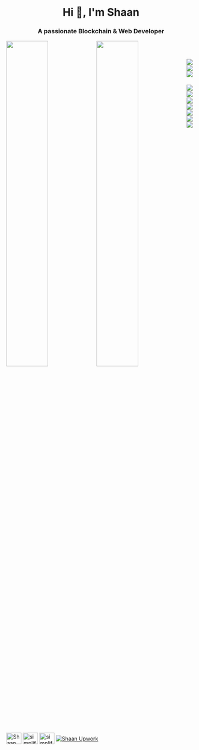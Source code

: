 <h1 align="center">Hi 👋, I'm Shaan</h1>
<h3 align="center">A passionate Blockchain & Web Developer</h3>

<img align="left" width="47%" src="https://github-readme-stats.vercel.app/api?username=shaan147&show_icons=true&theme=dracula" />
<img align="left" width="47%" src="https://github-readme-stats.vercel.app/api/top-langs/?username=shaan147&layout=compact" />

<br><br>

<img align="left" src="https://img.shields.io/badge/Solidity-%23363636.svg?style=for-the-badge&logo=solidity&logoColor=white" />
<img align="left" src="https://img.shields.io/badge/javascript-%23323330.svg?style=for-the-badge&logo=javascript&logoColor=%23F7DF1E" />
<img align="left" src="https://img.shields.io/badge/web3.js-F16822?style=for-the-badge&logo=web3.js&logoColor=white" />

<br><br>
<br>
<br>
<img align="left" src="https://img.shields.io/badge/WordPress-%23117AC9.svg?style=for-the-badge&logo=WordPress&logoColor=white" />
<br>
<img align="left" src="https://img.shields.io/badge/Next-black?style=for-the-badge&logo=next.js&logoColor=white" />
<br>
<img align="left" src="https://img.shields.io/badge/node.js-6DA55F?style=for-the-badge&logo=node.js&logoColor=white" />
<img align="left" src="https://img.shields.io/badge/react-%2320232a.svg?style=for-the-badge&logo=react&logoColor=%2361DAFB" />
<img align="left" src="https://img.shields.io/badge/express.js-%23404d59.svg?style=for-the-badge&logo=express&logoColor=%2361DAFB" />
<img align="left" src="https://img.shields.io/badge/MongoDB-%234ea94b.svg?style=for-the-badge&logo=mongodb&logoColor=white" />
<img align="left" src="https://img.shields.io/badge/git-%23F05033.svg?style=for-the-badge&logo=git&logoColor=white" />

<p align="left">
<a href="https://www.linkedin.com/in/shaanemustafa146/" target="blank"><img align="center" src="https://raw.githubusercontent.com/rahuldkjain/github-profile-readme-generator/master/src/images/icons/Social/linked-in-alt.svg" alt="Shaan E Mustafa" height="30" width="40" /></a>
<a href="https://www.instagram.com/shaanemustafaa/" target="blank"><img align="center" src="https://raw.githubusercontent.com/rahuldkjain/github-profile-readme-generator/master/src/images/icons/Social/instagram.svg" alt="simplified_learner" height="30" width="40" /></a>
<a href="https://www.facebook.com/ShaaneMustafa147" target="blank"><img align="center" src="https://raw.githubusercontent.com/rahuldkjain/github-profile-readme-generator/master/src/images/icons/Social/facebook.svg" alt="simplified learner" height="30" width="40" /></a>
<a href="https://www.upwork.com/freelancers/~01511ce6b86f32719a" target="blank"><img align="center" src="https://img.shields.io/badge/UpWork-6FDA44?style=for-the-badge&logo=Upwork&logoColor=white" alt="Shaan Upwork "  /></a>
</p>

